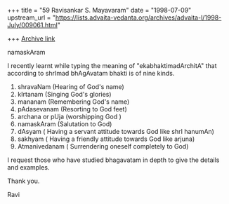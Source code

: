 +++
title = "59 Ravisankar S. Mayavaram"
date = "1998-07-09"
upstream_url = "https://lists.advaita-vedanta.org/archives/advaita-l/1998-July/009061.html"

+++
[Archive link](https://lists.advaita-vedanta.org/archives/advaita-l/1998-July/009061.html)

namaskAram

I recently learnt while typing the meaning of "ekabhaktimadArchitA" that
according to shrImad bhAgAvatam bhakti is of nine kinds.

1) shravaNam (Hearing of God's name)
2) kIrtanam  (Singing God's glories)
3) mananam   (Remembering God's name)
4) pAdasevanam (Resorting to God feet)
5) archana or pUja (worshipping God )
6) namaskAram (Salutation to God)
7) dAsyam  ( Having a servant attitude towards God like shrI hanumAn)
8) sakhyam ( Having a friendly attitude towards God like arjuna)
9) Atmanivedanam ( Surrendering oneself completely to God)


I request those who have studied bhagavatam in depth to give the details and
examples.

Thank you.

Ravi

